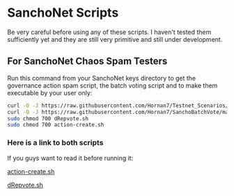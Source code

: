 # SanchoNet Scripts
Be very careful before using any of these scripts. I haven't tested them sufficiently yet and they are still very primitive and still under development.

## For SanchoNet Chaos Spam Testers
Run this command from your SanchoNet keys directory to get the governance action spam script, the batch voting script and to make them executable by your user only:
```bash
curl -O -J https://raw.githubusercontent.com/Hornan7/Testnet_Scenarios/main/sanchonet_scripts/action-create.sh
curl -O -J https://raw.githubusercontent.com/Hornan7/SanchoBatchVote/main/dRepvote.sh
sudo chmod 700 dRepvote.sh
sudo chmod 700 action-create.sh
```
### Here is a link to both scripts
If you guys want to read it before running it:

[action-create.sh](https://github.com/Hornan7/Testnet_Scenarios/blob/main/sanchonet_scripts/action-create.sh)

[dRepvote.sh](https://github.com/Hornan7/SanchoBatchVote/blob/main/dRepvote.sh)

